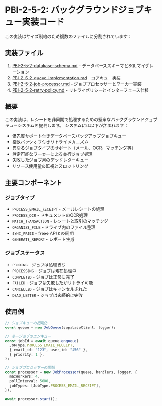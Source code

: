 # PBI-2-5-2: バックグラウンドジョブキュー実装コード

この実装はサイズ制約のため複数のファイルに分割されています：

## 実装ファイル

1. [PBI-2-5-2-database-schema.md](PBI-2-5-2-database-schema.md) - データベーススキーマとSQLマイグレーション
2. [PBI-2-5-2-queue-implementation.md](PBI-2-5-2-queue-implementation.md) - コアキュー実装
3. [PBI-2-5-2-job-processor.md](PBI-2-5-2-job-processor.md) - ジョブプロセッサーとワーカー実装
4. [PBI-2-5-2-retry-policy.md](PBI-2-5-2-retry-policy.md) - リトライポリシーとインターフェース仕様

## 概要

この実装は、レシートを非同期で処理するための堅牢なバックグラウンドジョブキューシステムを提供します。
システムには以下が含まれます：

- 優先度サポート付きデータベースバックアップジョブキュー
- 指数バックオフ付きリトライメカニズム
- 異なるジョブタイプのサポート（メール、OCR、マッチング等）
- 設定可能なワーカーによる並行ジョブ処理
- 失敗したジョブ用のデッドレターキュー
- リソース使用量の監視とスロットリング

## 主要コンポーネント

### ジョブタイプ

- `PROCESS_EMAIL_RECEIPT` - メールレシートの処理
- `PROCESS_OCR` - ドキュメントのOCR処理
- `MATCH_TRANSACTION` - レシートと取引のマッチング
- `ORGANIZE_FILE` - ドライブ内のファイル整理
- `SYNC_FREEE` - freee APIとの同期
- `GENERATE_REPORT` - レポート生成

### ジョブステータス

- `PENDING` - ジョブは処理待ち
- `PROCESSING` - ジョブは現在処理中
- `COMPLETED` - ジョブは正常に完了
- `FAILED` - ジョブは失敗したがリトライ可能
- `CANCELLED` - ジョブはキャンセルされた
- `DEAD_LETTER` - ジョブは永続的に失敗

## 使用例

```typescript
// ジョブキューの初期化
const queue = new JobQueue(supabaseClient, logger);

// 単一ジョブのエンキュー
const jobId = await queue.enqueue(
  JobType.PROCESS_EMAIL_RECEIPT,
  { email_id: "123", user_id: "456" },
  { priority: 1 },
);

// ジョブプロセッサーの開始
const processor = new JobProcessor(queue, handlers, logger, {
  maxWorkers: 4,
  pollInterval: 5000,
  jobTypes: [JobType.PROCESS_EMAIL_RECEIPT],
});

await processor.start();
```

